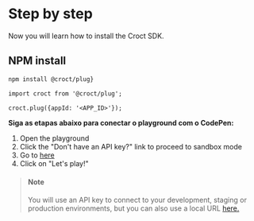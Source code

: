 # Step by step

Now you will learn how to install the Croct SDK.

## NPM install

```1
npm install @croct/plug}

```

```2
import croct from '@croct/plug';

croct.plug({appId: '<APP_ID>'});

```

**Siga as etapas abaixo para conectar o playground com o CodePen:**

1. Open the playground
2. Click the "Don't have an API key?" link to proceed to sandbox mode
3. Go to [here](https://codepen.io/pen)
4. Click on "Let's play!"

> #### Note
>You will use an API key to connect to your development, staging or production environments, but you can also use a local URL [here.](https://localhost/myapp)

